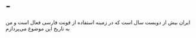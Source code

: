 # -
ایران بیش از دویست سال است که در زمینه استفاده از فونت فارسی فعال است و من به تاریخ این موضوع می‌پردازم
